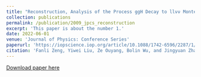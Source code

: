 ```yaml
---
title: "Reconstruction, Analysis of the Process ggH Decay to llνν Monte Carlo with MH=125 GeV and Introduction of the Physical Background"
collection: publications
permalink: /publication/2009_jpcs_reconstruction
excerpt: 'This paper is about the number 1.'
date: 2022-06-01
venue: 'Journal of Physics: Conference Series'
paperurl: 'https://iopscience.iop.org/article/10.1088/1742-6596/2287/1/012030'
citation: 'Fanli Zeng, Yiwei Liu, Ze Ouyang, Bolin Wu, and Jingyuan Zhang. (2022). &quot;Reconstruction, Analysis of the Process ggH Decay to llνν Monte Carlo with MH=125 GeV and Introduction of the Physical Background.&quot; <i>Journal 1</i>. 2287(012030).'
---
```

[Download paper here](http://ze-ouyang.github.io/files/2009_jpcs_reconstruction.pdf)

